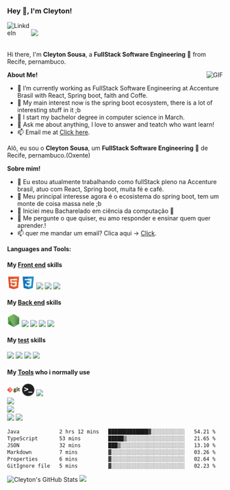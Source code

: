 <h3 title="hehehe"> Hey 👋, I'm Cleyton!</h3>

<a href="https://br.linkedin.com/in/cleyton-sousa-3626a11a5">
  <img align="left" alt="LinkdeIn" width="56px" src="https://img.icons8.com/color/48/000000/linkedin.png" />
</a>
<br>
<img src="https://komarev.com/ghpvc/?username=CleytonSousa&color=blueviolet">
<br />
<br />

Hi there, I'm **Cleyton Sousa**, a **FullStack Software Engineering** 🚀 from Recife, pernambuco.

  <img align="right" alt="GIF" src="https://i.pinimg.com/originals/e4/26/70/e426702edf874b181aced1e2fa5c6cde.gif" />

**About Me!**

- 🌱 I’m currently working as FullStack Software Engineering at Accenture Brasil with React, Spring boot, faith and Coffe. 
- 🤔 My main interest now is the spring boot ecosystem, there is a lot of interesting stuff in it ;b 
- 💼 I start my bachelor degree in computer science in March.
- 💬 Ask me about anything, I love to answer and teatch who want learn!
- 📫 Email me at [Click here](mailto:cleytonsousadossantos.2021@gmail.com).


Alô, eu sou o **Cleyton Sousa**, um **FullStack Software Engineering** 🚀 de Recife, pernambuco.(Oxente)

**Sobre mim!**

- 🌱 Eu estou atualmente trabalhando como fullStack pleno na Accenture brasil, atuo com React, Spring boot, muita fé e café.
- 🤔 Meu principal interesse agora é o ecosistema do spring boot, tem um monte de coisa massa nele ;b
- 💼 Iniciei meu Bacharelado em ciência da computação 🤠
- 💬 Me pergunte o que quiser, eu amo responder e ensinar quem quer aprender.!
- 📫 quer me mandar um email? Clica aqui -> [Click](mailto:cleytonsousadossantos.2021@gmail.com).


**Languages and Tools:**  

<h4>My <u>Front end</u> skills</h4>

<code><img height="30" src="https://raw.githubusercontent.com/devicons/devicon/master/icons/html5/html5-original.svg"></code>
<code><img height="30" src="https://raw.githubusercontent.com/devicons/devicon/master/icons/css3/css3-original.svg"></code>
<code><img height="30" src="https://upload.wikimedia.org/wikipedia/commons/9/99/Unofficial_JavaScript_logo_2.svg"></code>
<code><img height="30" src="https://upload.wikimedia.org/wikipedia/commons/4/4c/Typescript_logo_2020.svg"></code>
<code><img height="30" src="https://upload.wikimedia.org/wikipedia/commons/4/47/React.svg"></code>

<h4>My <u>Back end</u> skills</h4>

<code><img height="30" src="https://raw.githubusercontent.com/github/explore/80688e429a7d4ef2fca1e82350fe8e3517d3494d/topics/nodejs/nodejs.png"></code>
<code><img height="30" src="https://res.cloudinary.com/crunchbase-production/image/upload/c_lpad,h_256,w_256,f_auto,q_auto:eco,dpr_1/rtlx0sivc7wcr75y5bkj"></code>
<code><img height="20" src="https://upload.wikimedia.org/wikipedia/commons/0/0a/MySQL_textlogo.svg"></code>
<code><img height="35" src="https://devkico.itexto.com.br/wp-content/uploads/2014/08/spring-boot-project-logo.png"></code>
<code><img height="40" src="https://cdn-icons-png.flaticon.com/512/226/226777.png"></code>

<h4>My <u>test</u> skills</h4>

<code><img height="30" src="https://testing-library.com/img/octopus-128x128.png"></code>
<code><img height="30" src="https://cdn.freebiesupply.com/logos/large/2x/jest-logo-svg-vector.svg"></code>
<code><img height="30" src="https://images.g2crowd.com/uploads/product/image/social_landscape/social_landscape_5b9d2c5176ad8f918a0ad84241ab9673/junit.png"></code>
<code><img height="30" src="https://upload.wikimedia.org/wikipedia/commons/2/2c/Mockito_Logo.png"></code>


<h4>My <u>Tools</u> who i normally use</h4>

<code><img height="30" src="https://raw.githubusercontent.com/github/explore/80688e429a7d4ef2fca1e82350fe8e3517d3494d/topics/git/git.png"></code>
<code><img height="30" src="https://raw.githubusercontent.com/github/explore/80688e429a7d4ef2fca1e82350fe8e3517d3494d/topics/terminal/terminal.png"></code>
<code><img height="30" src="https://cdn.worldvectorlogo.com/logos/trello.svg"></code>
<code>
<code><img height="30" src="https://www.solarwinds.com/-/media/solarwinds/swdcv2/licensed-products/service-desk/integrations/sd-integrations-logo-jira.ashx?rev=701fbaa7f8ac4ae08e0406c8984c43e7&hash=75D4F04DE99B88DE7B2C4193F0616F1F"></code>
<code><img height="30" src="https://seeklogo.com/images/Y/yarn-logo-F5E7A65FA2-seeklogo.com.png"></code>
<img height="30" src="https://miro.medium.com/max/275/1*-Wt5cIM3FpDRAv0C9kKhCA.png"></code>
<code><img height="30" src="https://upload.wikimedia.org/wikipedia/commons/9/9a/Visual_Studio_Code_1.35_icon.svg"></code>

 <!--START_SECTION:waka-->

```text
Java             2 hrs 12 mins   █████████████▓░░░░░░░░░░░   54.21 %
TypeScript       53 mins         █████▒░░░░░░░░░░░░░░░░░░░   21.65 %
JSON             32 mins         ███▒░░░░░░░░░░░░░░░░░░░░░   13.10 %
Markdown         7 mins          ▓░░░░░░░░░░░░░░░░░░░░░░░░   03.26 %
Properties       6 mins          ▓░░░░░░░░░░░░░░░░░░░░░░░░   02.64 %
GitIgnore file   5 mins          ▓░░░░░░░░░░░░░░░░░░░░░░░░   02.23 %
```

<!--END_SECTION:waka-->

<img src="https://github-readme-stats.vercel.app/api?username=CleytonSousa&show_icons=true&hide_border=true&count_private=true&theme=shades-of-purple&icon_color=fad000" alt="Cleyton's GitHub Stats">
<img src="https://github-readme-stats.vercel.app/api/top-langs/?username=CleytonSousa&theme=shades-of-purple"/>
